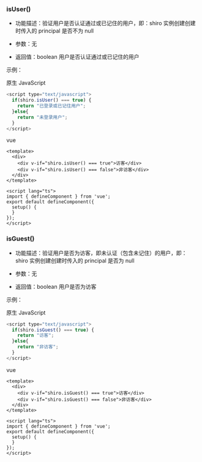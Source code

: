 ### **isUser()**
* 功能描述：验证用户是否认证通过或已记住的用户，即：shiro 实例创建创建时传入的 principal 是否不为 null

* 参数：无

* 返回值：boolean 用户是否认证通过或已记住的用户

示例：

原生 JavaScript
```javascript
<script type="text/javascript">
  if(shiro.isUser() === true) {
    return "已登录或已记住用户";
  }else{
    return "未登录用户";
  }
</script>
```

vue
```vue
<template>
  <div>
    <div v-if="shiro.isUser() === true">访客</div>
    <div v-if="shiro.isUser() === false">非访客</div>
  </div>
</template>

<script lang="ts">
import { defineComponent } from 'vue';
export default defineComponent({
  setup() {
  }
});
</script>
```


### **isGuest()**
* 功能描述：验证用户是否为访客，即未认证（包含未记住）的用户，即：shiro 实例创建创建时传入的 principal 是否为 null

* 参数：无

* 返回值：boolean 用户是否为访客

示例：

原生 JavaScript
```javascript
<script type="text/javascript">
  if(shiro.isGuest() === true) {
    return "访客";
  }else{
    return "非访客";
  }
</script>
```

vue
```vue
<template>
  <div>
    <div v-if="shiro.isGuest() === true">访客</div>
    <div v-if="shiro.isGuest() === false">非访客</div>
  </div>
</template>

<script lang="ts">
import { defineComponent } from 'vue';
export default defineComponent({
  setup() {
  }
});
</script>
```